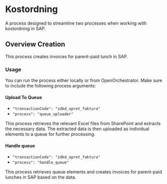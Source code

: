 # Kostordning

A process designed to streamline two processes when working with kostordning in SAP.

## Overview Creation

This process creates invoices for parent-paid lunch in SAP.

### Usage

You can run the process either locally or from OpenOrchestrator.
Make sure to include the following process arguments:

#### Upload To Queue

- `"transactionCode": "zdkd_opret_faktura"`
- `"process": "queue_uploader"`

This process retrieves the relevant Excel files from SharePoint and extracts the necessary data. 
The extracted data is then uploaded as individual elements to a queue for further processing.

#### Handle queue

- `"transactionCode": "zdkd_opret_faktura"`
- `"process": "handle_queue"`

This process retrieves queue elements and creates invoices for parent-paid lunches in SAP based on the data.
